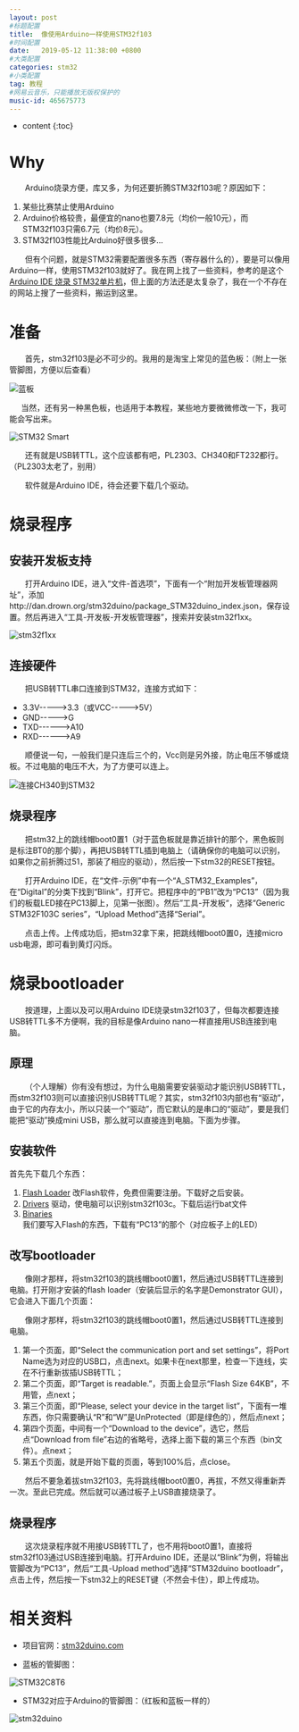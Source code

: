 ```yaml
---
layout: post
#标题配置
title:  像使用Arduino一样使用STM32f103
#时间配置
date:   2019-05-12 11:38:00 +0800
#大类配置
categories: stm32
#小类配置
tag: 教程
#网易云音乐，只能播放无版权保护的
music-id: 465675773
---
```


* content
{:toc}
# Why

&emsp;&emsp;Arduino烧录方便，库又多，为何还要折腾STM32f103呢？原因如下：

1. 某些比赛禁止使用Arduino
2. Arduino价格较贵，最便宜的nano也要7.8元（均价一般10元），而STM32f103只需6.7元（均价8元）。
3. STM32f103性能比Arduino好很多很多...

&emsp;&emsp;但有个问题，就是STM32需要配置很多东西（寄存器什么的），要是可以像用Arduino一样，使用STM32f103就好了。我在网上找了一些资料，参考的是这个[Arduino IDE 烧录 STM32单片机](https://blog.csdn.net/jacka654321/article/details/82827925)，但上面的方法还是太复杂了，我在一个不存在的网站上搜了一些资料，搬运到这里。



# 准备

&emsp;&emsp;首先，stm32f103是必不可少的。我用的是淘宝上常见的蓝色板：（附上一张管脚图，方便以后查看）

![蓝板](http://wiki.stm32duino.com/images/thumb/1/19/STM32_Blue_Pill_top.jpg/700px-STM32_Blue_Pill_top.jpg)

&ensp;&emsp;当然，还有另一种黑色板，也适用于本教程，某些地方要微微修改一下，我可能会写出来。

![STM32 Smart](http://wiki.stm32duino.com/images/thumb/1/1c/STM32_Smart_Front.jpg/180px-STM32_Smart_Front.jpg)

&emsp;&emsp;还有就是USB转TTL，这个应该都有吧，PL2303、CH340和FT232都行。（PL2303太老了，别用）

&emsp;&emsp;软件就是Arduino IDE，待会还要下载几个驱动。



# 烧录程序

## 安装开发板支持

&emsp;&emsp;打开Arduino IDE，进入“文件-首选项”，下面有一个“附加开发板管理器网址”，添加http://dan.drown.org/stm32duino/package_STM32duino_index.json，保存设置。然后再进入“工具-开发板-开发板管理器”，搜索并安装stm32f1xx。

![stm32f1xx](https://2.bp.blogspot.com/-OiHlBh0lT6M/WhrsToMFv8I/AAAAAAAAIAo/4YK1PH75hNICc9eJjQFqcG8lPJRdlvrigCLcBGAs/s1600/arduino-ide-install-stm32.png)

## 连接硬件

&emsp;&emsp;把USB转TTL串口连接到STM32，连接方式如下：

* 3.3V----->3.3（或VCC----->5V）
* GND----->G
* TXD------>A10
* RXD------>A9

&emsp;&emsp;顺便说一句，一般我们是只连后三个的，Vcc则是另外接，防止电压不够或烧板。不过电脑的电压不大，为了方便可以连上。

![连接CH340到STM32](https://cdn-images-1.medium.com/max/1600/1*p1bMhClCUVREv9gXsziN9g.png)



## 烧录程序

&emsp;&emsp;把stm32上的跳线帽boot0置1（对于蓝色板就是靠近排针的那个，黑色板则是标注BT0的那个脚），再把USB转TTL插到电脑上（请确保你的电脑可以识别，如果你之前折腾过51，那装了相应的驱动），然后按一下stm32的RESET按钮。

&emsp;&emsp;打开Arduino IDE，在“文件-示例”中有一个“A_STM32_Examples”，在“Digital”的分类下找到“Blink”，打开它。把程序中的“PB1”改为“PC13”（因为我们的板载LED接在PC13脚上，见第一张图）。然后”工具-开发板“，选择“Generic STM32F103C series”，“Upload Method”选择“Serial”。

&emsp;&emsp;点击上传。上传成功后，把stm32拿下来，把跳线帽boot0置0，连接micro usb电源，即可看到黄灯闪烁。



# 烧录bootloader

&emsp;&emsp;按道理，上面以及可以用Arduino IDE烧录stm32f103了，但每次都要连接USB转TTL多不方便啊，我的目标是像Arduino nano一样直接用USB连接到电脑。

## 原理

&emsp;&emsp;（个人理解）你有没有想过，为什么电脑需要安装驱动才能识别USB转TTL，而stm32f103则可以直接识别USB转TTL呢？其实，stm32f103内部也有“驱动”，由于它的内存太小，所以只装一个“驱动”，而它默认的是串口的“驱动”，要是我们能把“驱动”换成mini USB，那么就可以直接连到电脑。下面为步骤。



## 安装软件

首先先下载几个东西：

1. [Flash Loader](https://www.st.com/en/development-tools/flasher-stm32.html)  改Flash软件，免费但需要注册。下载好之后安装。
2. [Drivers](h<https://github.com/rogerclarkmelbourne/Arduino_STM32/tree/master/drivers>)  驱动，使电脑可以识别stm32f103c。下载后运行bat文件
3. [Binaries](https://github.com/rogerclarkmelbourne/STM32duino-bootloader/tree/master/binaries)  我们要写入Flash的东西，下载有“PC13”的那个（对应板子上的LED）



## 改写bootloader

&emsp;&emsp;像刚才那样，将stm32f103的跳线帽boot0置1，然后通过USB转TTL连接到电脑。打开刚才安装的flash loader（安装后显示的名字是Demonstrator GUI），它会进入下面几个页面：

&emsp;&emsp;像刚才那样，将stm32f103的跳线帽boot0置1，然后通过USB转TTL连接到电脑。

1. 第一个页面，即“Select the communication port and set settings”，将Port Name选为对应的USB口，点击next。如果卡在next那里，检查一下连线，实在不行重新拔插USB转TTL；
2. 第二个页面，即“Target is readable.”，页面上会显示“Flash Size 64KB”，不用管，点next；
3. 第三个页面，即“Please, select your device in the target list”，下面有一堆东西，你只需要确认“R”和“W”是UnProtected（即是绿色的），然后点next；
4. 第四个页面，中间有一个“Download to the device”，选它，然后点“Download from file”右边的省略号，选择上面下载的第三个东西（bin文件）。点next；
5. 第五个页面，就是开始下载的页面，等到100%后，点close。

&emsp;&emsp;然后不要急着拔stm32f103，先将跳线帽boot0置0，再拔，不然又得重新弄一次。至此已完成。然后就可以通过板子上USB直接烧录了。



## 烧录程序

&emsp;&emsp;这次烧录程序就不用接USB转TTL了，也不用将boot0置1，直接将stm32f103通过USB连接到电脑。打开Arduino IDE，还是以“Blink”为例，将输出管脚改为“PC13”，然后“工具-Upload method”选择“STM32duino bootloadr”，点击上传，然后按一下stm32上的RESET键（不然会卡住），即上传成功。



# 相关资料

* 项目官网：[stm32duino.com](http://wiki.stm32duino.com/index.php?title=STM32F103_boards)

* 蓝板的管脚图：

![STM32C8T6](http://wiki.stm32duino.com/images/a/ae/Bluepillpinout.gif)

* STM32对应于Arduino的管脚图：（红板和蓝板一样的）

![stm32duino](http://wiki.stm32duino.com/images/2/2a/Red_Pill_pinout.png)